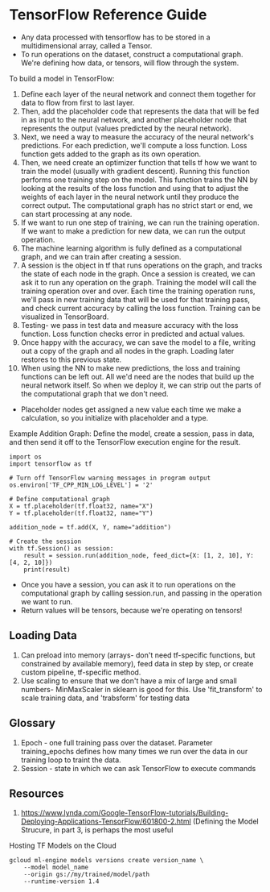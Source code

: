 # TensorFlow Reference Guide 

- Any data processed with tensorflow has to be stored in a multidimensional array, called a Tensor. 
- To run operations on the dataset, construct a computational graph. We're defining how data, or tensors, will flow
through the system. 

To build a model in TensorFlow: 
1. Define each layer of the neural network and connect them together for data to flow from first to last layer. 
2. Then, add the placeholder code that represents the data that will be fed in as input to the neural network, and 
another placeholder node that represents the output (values predicted by the neural network). 
3. Next, we need a way to measure the accuracy of the neural network's predictions. For each prediction, we'll compute 
a loss function. Loss function gets added to the graph as its own operation. 
4. Then, we need create an optimizer function that tells tf how we want to train the model (usually with gradient 
descent). Running this function performs one training step on the model. This function trains the NN by looking at the
results of the loss function and using that to adjust the weights of each layer in the neural network until they 
produce the correct output. The computational graph has no strict start or end, we can start processing at any node. 
5. If we want to run one step of training, we can run the training operation. If we want to make a prediction for new 
data, we can run the output operation. 
6. The machine learning algorithm is fully defined as a computational graph, and we can train after creating a session.
7. A session is the object in tf that runs operations on the graph, and tracks the state of each node in the graph. 
Once a session is created, we can ask it to run any operation on the graph. Training the model will call the training 
operation over and over. Each time the training operation runs, we'll pass in new training data that will be used for 
that training pass, and check current accuracy by calling the loss function. Training can be visualized in TensorBoard.
8. Testing- we pass in test data and measure accuracy with the loss function. Loss function checks error in predicted 
and actual values. 
9. Once happy with the accuracy, we can save the model to a file, writing out a copy of the graph and all nodes in the 
graph. Loading later restores to this previous state. 
10. When using the NN to make new predictions, the loss and training functions can be left out. All we'd need are the 
nodes that build up the neural network itself. So when we deploy it, we can strip out the parts of the computational
graph that we don't need. 


- Placeholder nodes get assigned a new value each time we make a calculation, so you initialize with placeholder and
a type. 

Example Addition Graph: Define the model, create a session, pass in data, and then send it off to the TensorFlow 
execution engine for the result. 
```
import os
import tensorflow as tf

# Turn off TensorFlow warning messages in program output
os.environ['TF_CPP_MIN_LOG_LEVEL'] = '2'

# Define computational graph
X = tf.placeholder(tf.float32, name="X")
Y = tf.placeholder(tf.float32, name="Y")

addition_node = tf.add(X, Y, name="addition")

# Create the session
with tf.Session() as session:
    result = session.run(addition_node, feed_dict={X: [1, 2, 10], Y: [4, 2, 10]})
    print(result)
```

- Once you have a session, you can ask it to run operations on the computational graph by calling session.run, and 
passing in the operation we want to run. 
- Return values will be tensors, because we're operating on tensors! 

## Loading Data 
1. Can preload into memory (arrays- don't need tf-specific functions, but constrained by available memory), 
feed data in step by step, or create custom pipeline, tf-specific method. 
2. Use scaling to ensure that we don't have a mix of large and small numbers- MinMaxScaler in sklearn is good for this.
Use 'fit_transform' to scale training data, and 'trabsform' for testing data 

## Glossary
1. Epoch - one full training pass over the dataset. 
Parameter training_epochs defines how many times we run over the data in our training loop to traint the data.
2. Session - state in which we can ask TensorFlow to execute commands 


## Resources
1. https://www.lynda.com/Google-TensorFlow-tutorials/Building-Deploying-Applications-TensorFlow/601800-2.html (Defining the Model Strucure, 
in part 3, is perhaps the most useful 


Hosting TF Models on the Cloud
```
gcloud ml-engine models versions create version_name \
    --model model_name
    --origin gs://my/trained/model/path
    --runtime-version 1.4
```
